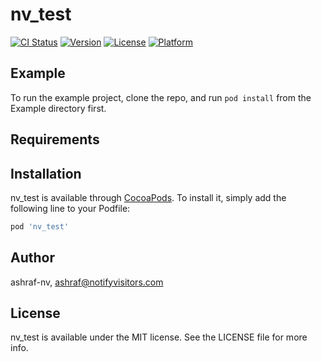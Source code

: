 # nv_test

[![CI Status](https://img.shields.io/travis/ashraf-nv/nv_test.svg?style=flat)](https://travis-ci.org/ashraf-nv/nv_test)
[![Version](https://img.shields.io/cocoapods/v/nv_test.svg?style=flat)](https://cocoapods.org/pods/nv_test)
[![License](https://img.shields.io/cocoapods/l/nv_test.svg?style=flat)](https://cocoapods.org/pods/nv_test)
[![Platform](https://img.shields.io/cocoapods/p/nv_test.svg?style=flat)](https://cocoapods.org/pods/nv_test)

## Example

To run the example project, clone the repo, and run `pod install` from the Example directory first.

## Requirements

## Installation

nv_test is available through [CocoaPods](https://cocoapods.org). To install
it, simply add the following line to your Podfile:

```ruby
pod 'nv_test'
```

## Author

ashraf-nv, ashraf@notifyvisitors.com

## License

nv_test is available under the MIT license. See the LICENSE file for more info.
